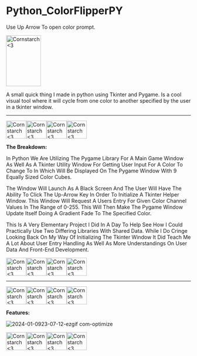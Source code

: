 # Python_ColorFlipperPY

Use Up Arrow To open color prompt.

<img src="https://github.com/Kingerthanu/ColorFlipperPY/assets/76754592/c9fe86b1-ff04-41e9-b076-3c5480dc3ab4" alt="Cornstarch <3" width="95" height="139">

A small quick thing I made in python using Tkinter and Pygame. Is a cool visual tool where it will cycle from one color to another specified by the user in a tkinter window.

----------------------------------------------
<img src="https://github.com/Kingerthanu/ColorFlipperPY/assets/76754592/f311f319-3521-412e-8729-3e63e21a9164" alt="Cornstarch <3" width="55" height="49"><img src="https://github.com/Kingerthanu/ColorFlipperPY/assets/76754592/f311f319-3521-412e-8729-3e63e21a9164" alt="Cornstarch <3" width="55" height="49"><img src="https://github.com/Kingerthanu/ColorFlipperPY/assets/76754592/f311f319-3521-412e-8729-3e63e21a9164" alt="Cornstarch <3" width="55" height="49"><img src="https://github.com/Kingerthanu/ColorFlipperPY/assets/76754592/f311f319-3521-412e-8729-3e63e21a9164" alt="Cornstarch <3" width="55" height="49">



**The Breakdown:**

  In Python We Are Utilizing The Pygame Library For A Main Game Window As Well As A Tkinter Utility Window For Getting User Input For A Color To Change To In Which Will Be Displayed On The Pygame Window With 9 Equally Sized Color Cubes.

  The Window Will Launch As A Black Screen And The User Will Have The Ability To Click The Up-Arrow Key In Order To Initialize A Tkinter Helper Window. This Window Will Request A Users Entry For Given Color Channel Values In The Range of 0-255. This Will Then Make The 
  Pygame Window Update Itself Doing A Gradient Fade To The Specified Color.

  This Is A Very Elementary Project I Did In A Day To Help See How I Could Practically Use Two Differing Libraries With Shared Data. While I Do Cringe Looking Back On My Way Of Initializing The Tkinter Window It Did Teach Me A Lot About User Entry Handling As Well As More Understandings On User Data And Front-End Development.

  

<img src="https://github.com/Kingerthanu/ColorFlipperPY/assets/76754592/9367eb41-1899-4927-8186-99ea647e07e3" alt="Cornstarch <3" width="55" height="49"><img src="https://github.com/Kingerthanu/ColorFlipperPY/assets/76754592/9367eb41-1899-4927-8186-99ea647e07e3" alt="Cornstarch <3" width="55" height="49"><img src="https://github.com/Kingerthanu/ColorFlipperPY/assets/76754592/9367eb41-1899-4927-8186-99ea647e07e3" alt="Cornstarch <3" width="55" height="49"><img src="https://github.com/Kingerthanu/ColorFlipperPY/assets/76754592/9367eb41-1899-4927-8186-99ea647e07e3" alt="Cornstarch <3" width="55" height="49">


----------------------------------------------

<img src="https://github.com/Kingerthanu/ColorFlipperPY/assets/76754592/625254c1-c530-4877-a661-ed1749ec90fe" alt="Cornstarch <3" width="55" height="49"><img src="https://github.com/Kingerthanu/ColorFlipperPY/assets/76754592/625254c1-c530-4877-a661-ed1749ec90fe" alt="Cornstarch <3" width="55" height="49"><img src="https://github.com/Kingerthanu/ColorFlipperPY/assets/76754592/625254c1-c530-4877-a661-ed1749ec90fe" alt="Cornstarch <3" width="55" height="49"><img src="https://github.com/Kingerthanu/ColorFlipperPY/assets/76754592/625254c1-c530-4877-a661-ed1749ec90fe" alt="Cornstarch <3" width="55" height="49">



**Features:**

![2024-01-0923-07-12-ezgif com-optimize](https://github.com/Kingerthanu/ColorFlipperPY/assets/76754592/1b24ba8b-e8b5-487d-a43e-921af80dbb4a)


<img src="https://github.com/Kingerthanu/ColorFlipperPY/assets/76754592/ecc06c48-be82-4905-9504-984bbb714a2a" alt="Cornstarch <3" width="55" height="49"><img src="https://github.com/Kingerthanu/ColorFlipperPY/assets/76754592/ecc06c48-be82-4905-9504-984bbb714a2a" alt="Cornstarch <3" width="55" height="49"><img src="https://github.com/Kingerthanu/ColorFlipperPY/assets/76754592/ecc06c48-be82-4905-9504-984bbb714a2a" alt="Cornstarch <3" width="55" height="49"><img src="https://github.com/Kingerthanu/ColorFlipperPY/assets/76754592/ecc06c48-be82-4905-9504-984bbb714a2a" alt="Cornstarch <3" width="55" height="49">

